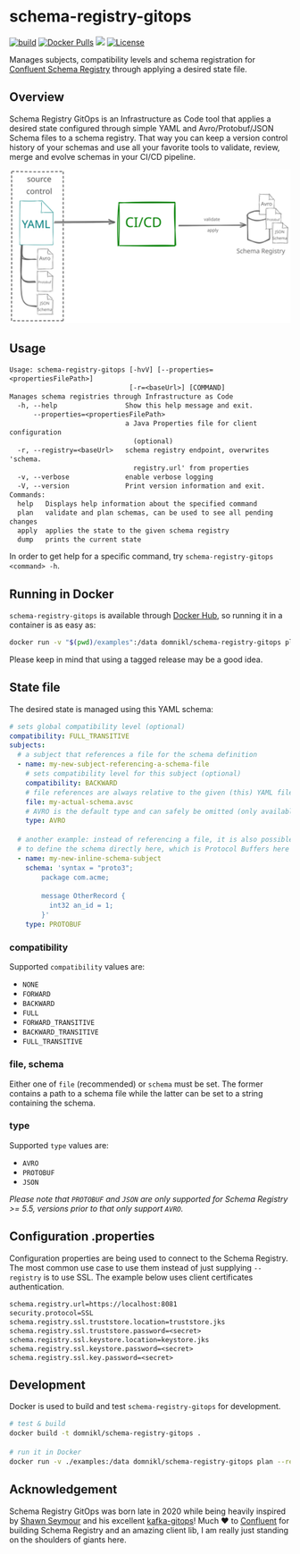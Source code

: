 # schema-registry-gitops

[![build](https://github.com/domnikl/schema-registry-gitops/workflows/build/badge.svg)](https://github.com/domnikl/schema-registry-gitops/actions)
[![Docker Pulls](https://img.shields.io/docker/pulls/domnikl/schema-registry-gitops)](https://hub.docker.com/repository/docker/domnikl/schema-registry-gitops)
<a href="https://codeclimate.com/github/domnikl/schema-registry-gitops/maintainability"><img src="https://api.codeclimate.com/v1/badges/2e87990ad7212a273b49/maintainability" /></a>
[![License](https://img.shields.io/badge/License-Apache%202.0-blue.svg)](LICENSE)

Manages subjects, compatibility levels and schema registration for [Confluent Schema Registry](https://docs.confluent.io/platform/current/schema-registry/index.html) through applying a desired state file.

## Overview

Schema Registry GitOps is an Infrastructure as Code tool that applies a desired state configured through simple YAML and
Avro/Protobuf/JSON Schema files to a schema registry. That way you can keep a version control history of your
schemas and use all your favorite tools to validate, review, merge and evolve schemas in your CI/CD pipeline.

![Yaml (+Avro, Protobuf, JSON) -> CI/CD -> Schema Registry](schema-registry-gitops.svg)

## Usage

```
Usage: schema-registry-gitops [-hvV] [--properties=<propertiesFilePath>]
                              [-r=<baseUrl>] [COMMAND]
Manages schema registries through Infrastructure as Code
  -h, --help                 Show this help message and exit.
      --properties=<propertiesFilePath>
                             a Java Properties file for client configuration
                               (optional)
  -r, --registry=<baseUrl>   schema registry endpoint, overwrites 'schema.
                               registry.url' from properties
  -v, --verbose              enable verbose logging
  -V, --version              Print version information and exit.
Commands:
  help   Displays help information about the specified command
  plan   validate and plan schemas, can be used to see all pending changes
  apply  applies the state to the given schema registry
  dump   prints the current state
```

In order to get help for a specific command, try `schema-registry-gitops <command> -h`.

## Running in Docker

`schema-registry-gitops` is available through [Docker Hub](https://hub.docker.com/repository/docker/domnikl/schema-registry-gitops), so running it in a container is as easy as:

```sh
docker run -v "$(pwd)/examples":/data domnikl/schema-registry-gitops plan --properties /data/client.properties /data/schema-registry.yml
```

Please keep in mind that using a tagged release may be a good idea.

## State file

The desired state is managed using this YAML schema:

```yaml
# sets global compatibility level (optional)
compatibility: FULL_TRANSITIVE
subjects:
  # a subject that references a file for the schema definition
  - name: my-new-subject-referencing-a-schema-file
    # sets compatibility level for this subject (optional)
    compatibility: BACKWARD
    # file references are always relative to the given (this) YAML file
    file: my-actual-schema.avsc
    # AVRO is the default type and can safely be omitted (only available for Schema Registry >= 5.5)
    type: AVRO

  # another example: instead of referencing a file, it is also possible
  # to define the schema directly here, which is Protocol Buffers here (note explicit type here)
  - name: my-new-inline-schema-subject
    schema: 'syntax = "proto3";
        package com.acme;
        
        message OtherRecord {
          int32 an_id = 1;
        }'
    type: PROTOBUF
```

### compatibility

Supported `compatibility` values are:
* `NONE`
* `FORWARD`
* `BACKWARD`
* `FULL`
* `FORWARD_TRANSITIVE`
* `BACKWARD_TRANSITIVE`
* `FULL_TRANSITIVE`

### file, schema

Either one of `file` (recommended) or `schema` must be set. The former contains a path to a schema file while the latter can be set
to a string containing the schema.

### type

Supported `type` values are:

* `AVRO`
* `PROTOBUF`
* `JSON`

_Please note that `PROTOBUF` and `JSON` are only supported for Schema Registry >= 5.5, versions prior to that only support `AVRO`._

## Configuration .properties

Configuration properties are being used to connect to the Schema Registry. The most common use case to use them
instead of just supplying `--registry` is to use SSL. The example below uses client certificates authentication.

```properties
schema.registry.url=https://localhost:8081
security.protocol=SSL
schema.registry.ssl.truststore.location=truststore.jks
schema.registry.ssl.truststore.password=<secret>
schema.registry.ssl.keystore.location=keystore.jks
schema.registry.ssl.keystore.password=<secret>
schema.registry.ssl.key.password=<secret>
```

## Development

Docker is used to build and test `schema-registry-gitops` for development.

```sh
# test & build
docker build -t domnikl/schema-registry-gitops .

# run it in Docker
docker run -v ./examples:/data domnikl/schema-registry-gitops plan --registry http://localhost:8081 /data/schema-registry.yml
```

## Acknowledgement

Schema Registry GitOps was born late in 2020 while being heavily inspired by [Shawn Seymour](https://github.com/devshawn) and his excellent [kafka-gitops](https://github.com/devshawn/kafka-gitops)! Much ❤ to [Confluent](https://www.confluent.io/) for building Schema Registry and an amazing client lib, I am really just standing on the shoulders of giants here.

